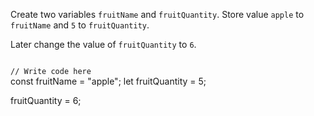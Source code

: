 Create two variables
`fruitName` and `fruitQuantity`.
Store value `apple` to
`fruitName` and `5` to
`fruitQuantity`.

Later change the value
of `fruitQuantity` to
`6`.

<codeblock language="javascript" type="exercise" testMode="fixedInput">
<code>
// Write code here
</code>
<solution>
const fruitName = "apple";
let fruitQuantity = 5;

fruitQuantity = 6;
</solution>
</codeblock>